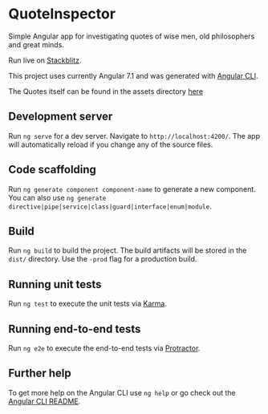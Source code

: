 # QuoteInspector

Simple Angular app for investigating quotes of wise men, old philosophers and great minds.

Run live on [Stackblitz](https://stackblitz.com/github/JochenFromm/QuoteInspector).

This project uses currently Angular 7.1 and was generated with [Angular CLI](https://github.com/angular/angular-cli).

The Quotes itself can be found in the assets directory [here](https://github.com/JochenFromm/QuoteInspector/blob/master/src/assets/quotes.txt)

## Development server

Run `ng serve` for a dev server. Navigate to `http://localhost:4200/`. The app will automatically reload if you change any of the source files.

## Code scaffolding

Run `ng generate component component-name` to generate a new component. You can also use `ng generate directive|pipe|service|class|guard|interface|enum|module`.

## Build

Run `ng build` to build the project. The build artifacts will be stored in the `dist/` directory. Use the `-prod` flag for a production build.

## Running unit tests

Run `ng test` to execute the unit tests via [Karma](https://karma-runner.github.io).

## Running end-to-end tests

Run `ng e2e` to execute the end-to-end tests via [Protractor](http://www.protractortest.org/).

## Further help

To get more help on the Angular CLI use `ng help` or go check out the [Angular CLI README](https://github.com/angular/angular-cli/blob/master/README.md).
